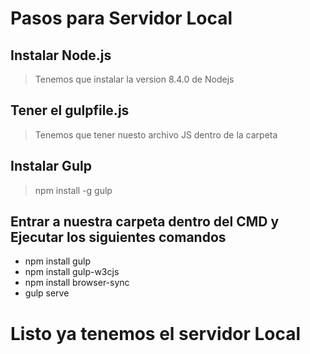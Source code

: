 Pasos para Servidor Local
=========================

Instalar Node.js
----------------
>Tenemos que instalar la version 8.4.0 de Nodejs

Tener el gulpfile.js
--------------------
>Tenemos que tener nuesto archivo JS dentro de la carpeta

Instalar Gulp
-------------
>npm install -g gulp

Entrar a nuestra carpeta dentro del CMD y Ejecutar los siguientes comandos
--------------------------------------------------------------------------
+	npm install gulp
+ npm install gulp-w3cjs
+ npm install browser-sync
+ gulp serve

# Listo ya tenemos el servidor Local
